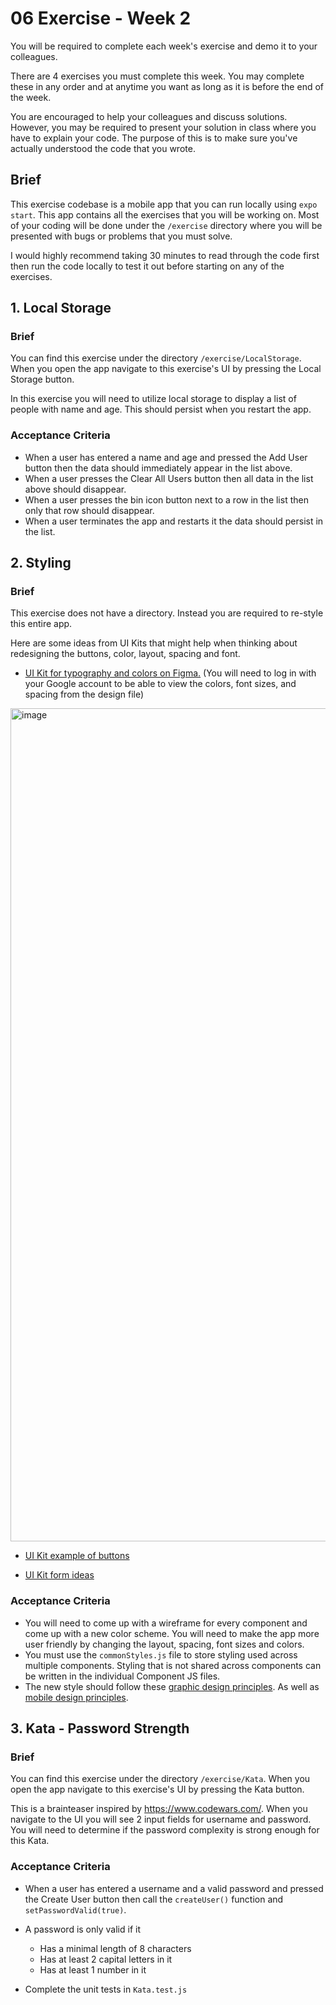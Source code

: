 # 06 Exercise - Week 2

You will be required to complete each week's exercise and demo it to your colleagues.

There are 4 exercises you must complete this week. You may complete these in any order and at anytime you want as long as it is before the end of the week.

You are encouraged to help your colleagues and discuss solutions. However, you may be required to present your solution in class where you have to explain your code. The purpose of this is to make sure you've actually understood the code that you wrote.

## Brief

This exercise codebase is a mobile app that you can run locally using `expo start`. This app contains all the exercises that you will be working on. Most of your coding will be done under the `/exercise` directory where you will be presented with bugs or problems that you must solve.

I would highly recommend taking 30 minutes to read through the code first then run the code locally to test it out before starting on any of the exercises.

## 1. Local Storage

### Brief

You can find this exercise under the directory `/exercise/LocalStorage`. When you open the app navigate to this exercise's UI by pressing the Local Storage button.

In this exercise you will need to utilize local storage to display a list of people with name and age. This should persist when you restart the app.

### Acceptance Criteria

- When a user has entered a name and age and pressed the Add User button then the data should immediately appear in the list above.
- When a user presses the Clear All Users button then all data in the list above should disappear.
- When a user presses the bin icon button next to a row in the list then only that row should disappear.
- When a user terminates the app and restarts it the data should persist in the list.

## 2. Styling

### Brief

This exercise does not have a directory. Instead you are required to re-style this entire app.

Here are some ideas from UI Kits that might help when thinking about redesigning the buttons, color, layout, spacing and font.

- [UI Kit for typography and colors on Figma.](https://www.figma.com/file/et5ufeiWn2cNyuobJoIRLQ/CoreDesignSystem?node-id=0%3A1) (You will need to log in with your Google account to be able to view the colors, font sizes, and spacing from the design file)

<img width="1333" alt="image" src="https://user-images.githubusercontent.com/39934421/175849512-79035414-2b7f-4196-95fd-d1bed879e15c.png">

- [UI Kit example of buttons](https://marketing.invisionapp-cdn.com/cms/images/lr1orcar/marketing-pages/8ddf3a57eb0e637f70277c424cb57db86efb8ea5-1600x1200.png?w=2000&fm=jpg&q=90)

- [UI Kit form ideas](https://www.justinmind.com/blog/best-ui-component-kits-forms/)

### Acceptance Criteria

- You will need to come up with a wireframe for every component and come up with a new color scheme. You will need to make the app more user friendly by changing the layout, spacing, font sizes and colors.
- You must use the `commonStyles.js` file to store styling used across multiple components. Styling that is not shared across components can be written in the individual Component JS files.
- The new style should follow these [graphic design principles](https://www.youtube.com/watch?v=a5KYlHNKQB8). As well as [mobile design principles](https://www.smashingmagazine.com/2018/02/comprehensive-guide-to-mobile-app-design/).

## 3. Kata - Password Strength

### Brief

You can find this exercise under the directory `/exercise/Kata`. When you open the app navigate to this exercise's UI by pressing the Kata button.

This is a brainteaser inspired by https://www.codewars.com/. When you navigate to the UI you will see 2 input fields for username and password. You will need to determine if the password complexity is strong enough for this Kata.

### Acceptance Criteria

- When a user has entered a username and a valid password and pressed the Create User button then call the `createUser()` function and `setPasswordValid(true)`.

- A password is only valid if it

  - Has a minimal length of 8 characters
  - Has at least 2 capital letters in it
  - Has at least 1 number in it

- Complete the unit tests in `Kata.test.js`
